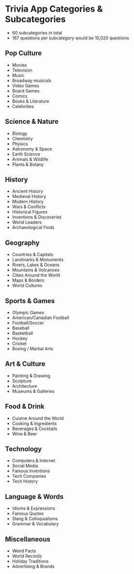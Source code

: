 # Trivia App Categories & Subcategories

- 60 subcategories in total
- 167 questions per subcategory would be 10,020 questions

## Pop Culture
- Movies
- Television
- Music
- Broadway musicals
- Video Games
- Board Games
- Comics
- Books & Literature
- Celebrities

## Science & Nature
- Biology
- Chemistry
- Physics
- Astronomy & Space
- Earth Science
- Animals & Wildlife
- Plants & Botany

## History
- Ancient History
- Medieval History
- Modern History
- Wars & Conflicts
- Historical Figures
- Inventions & Discoveries
- World Leaders
- Archaeological Finds

## Geography
- Countries & Capitals
- Landmarks & Monuments
- Rivers, Lakes & Oceans
- Mountains & Volcanoes
- Cities Around the World
- Maps & Borders
- World Cultures

## Sports & Games
- Olympic Games
- American/Canadian Football
- Football/Soccer
- Baseball
- Basketball
- Hockey
- Cricket
- Boxing / Martial Arts

## Art & Culture
- Painting & Drawing
- Sculpture
- Architecture
- Museums & Galleries

## Food & Drink
- Cuisine Around the World
- Cooking & Ingredients
- Beverages & Cocktails
- Wine & Beer

## Technology
- Computers & Internet
- Social Media
- Famous Inventions
- Tech Companies
- Tech History

## Language & Words
- Idioms & Expressions
- Famous Quotes
- Slang & Colloquialisms
- Grammar & Vocabulary

## Miscellaneous
- Weird Facts
- World Records
- Holiday Traditions
- Advertising & Brands
